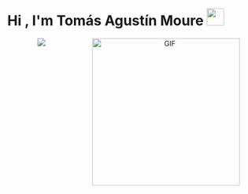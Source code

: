 <h1 align="center"><b>Hi , I'm Tomás Agustín Moure </b><img src="https://media.giphy.com/media/hvRJCLFzcasrR4ia7z/giphy.gif" width="35"></h1>
<p align="center">
  <a href="https://github.com/DenverCoder1/readme-typing-svg">
  <img src="https://readme-typing-svg.herokuapp.com?font=Time+New+Roman&color=cyan&size=25&center=true&vCenter=true&width=600&height=100&lines=Decime+Full+Stack+Web+Developer+&hearts;++;Estudiante+de+UBA+en+Ciencias+de+la+Comunicacion+&hearts;++;Front-End+Developer,;Computer+Science+Student,;CTF+Newbie,;Active+Learner/Researcher,;Love+to+learn+new+stuffs..<3&pause=1000">
</a>

<a target="_blank" align="center">
  <img align="right" top="500" height="300" width="auto" alt="GIF" src=https://media3.giphy.com/media/v1.Y2lkPTc5MGI3NjExMHNsMm8xYnY1NGcxaGgyejJyMmcxcmZ3dmsxd2F1cmE3eHA4Y3ZjMyZlcD12MV9pbnRlcm5hbF9naWZfYnlfaWQmY3Q9Zw/9V8XupByJ0qDREax1x/giphy.webp
</a>

<!--
**Tomimoure8/Tomimoure8** is a ✨ _special_ ✨ repository because its `README.md` (this file) appears on your GitHub profile.

Here are some ideas to get you started:

- 🔭 I’m currently working on ...
- 🌱 I’m currently learning ...
- 👯 I’m looking to collaborate on ...
- 🤔 I’m looking for help with ...
- 💬 Ask me about ...
- 📫 How to reach me: ...
- 😄 Pronouns: ...
- ⚡ Fun fact: ...
-->
